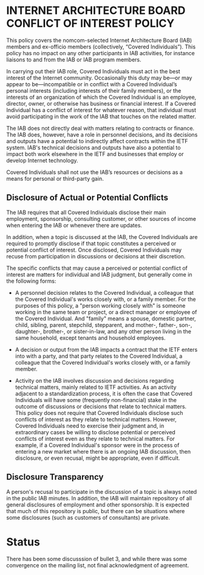 # INTERNET ARCHITECTURE BOARD CONFLICT OF INTEREST POLICY

This policy covers the nomcom-selected Internet Architecture Board (IAB) members and ex-officio members (collectively, “Covered Individuals”). This policy has no impact on any other participants in IAB activities, for instance liaisons to and from the IAB or IAB program members.

In carrying out their IAB role, Covered Individuals must act in the best interest of the Internet community. Occasionally this duty may be—or may appear to be—incompatible or in conflict with a Covered Individual’s personal interests (including interests of their family members), or the interests of an organization of which the Covered Individual is an employee, director, owner, or otherwise has business or financial interest. If a Covered Individual has a conflict of interest for whatever reason, that individual must avoid participating in the work of the IAB that touches on the related matter.

The IAB does not directly deal with matters relating to contracts or finance. The IAB does, however, have a role in personnel decisions, and its decisions and outputs have a potential to indirectly affect contracts within the IETF system. IAB's technical decisions and outputs have also a potential to impact both work elsewhere in the IETF and businesses that employ or develop Internet technology.

Covered Individuals shall not use the IAB’s resources or decisions as a means for personal or third-party gain.

## Disclosure of Actual or Potential Conflicts

The IAB requires that all Covered Individuals disclose their main employment, sponsorship, consulting customer, or other sources of income when entering the IAB or whenever there are updates.

In addition, when a topic is discussed at the IAB, the Covered Individuals are required to promptly disclose if that topic constitutes a perceived or potential conflict of interest.  Once disclosed, Covered Individuals may recuse from participation in discussions or decisions at their discretion.

The specific conflicts that may cause a perceived or potential conflict of interest are matters for individual and IAB judgment, but generally come in the following forms:

* A personnel decision relates to the Covered Individual, a colleague that the Covered Individual's works closely with, or a family member. For the purposes of this policy, a "person working closely with" is someone working in the same team or project, or a direct manager or employee of the Covered Individual. And "family" means a spouse, domestic partner, child, sibling, parent, stepchild, stepparent, and mother-, father-, son-, daughter-, brother-, or sister-in-law, and any other person living in the same household, except tenants and household employees.

* A decision or output from the IAB impacts a contract that the IETF enters into with a party, and that party relates to the Covered Individual, a colleague that the Covered Individual's works closely with, or a family member.

* Activity on the IAB involves discussion and decisions regarding technical matters, mainly related to IETF
activities. As an activity adjacent to a standardization process, it is often the case that Covered Individuals will have some (frequently non-financial) stake in the outcome of discussions or decisions that relate to technical matters.  This policy does not require that Covered Individuals disclose such conflicts of interest as they relate to technical matters. However, Covered Individuals need to exercise their judgment and, in extraordinary cases be willing to disclose potential or perceived conflicts of interest even as they relate to technical matters. For example, if a Covered Individual's sponsor were in the process of entering a new market where there is an ongoing IAB discussion, then disclosure, or even recusal, might be appropriate, even if difficult.

## Disclosure Transparency

A person's recusal to participate in the discussion of a topic is always noted in the public IAB minutes. In addition, the IAB will maintain repository of all general disclosures of employment and other sponsorship. It is expected that much of this repository is public, but there can be situations where some disclosures (such as customers of consultants) are private.

# Status

There has been some discusssion of bullet 3, and while there was some convergence on the mailing list, not final acknowledgment of agreement.
